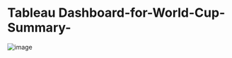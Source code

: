 # Tableau Dashboard-for-World-Cup-Summary-
![image](https://github.com/user-attachments/assets/f91f83c8-fd6e-486f-83c7-d73838cd2eb2)
